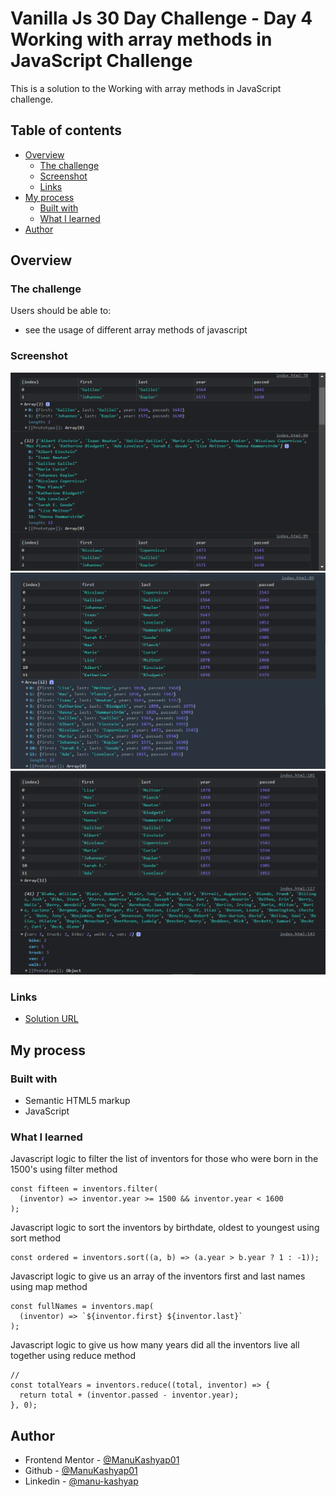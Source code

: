 # Vanilla Js 30 Day Challenge - Day 4 Working with array methods in JavaScript Challenge

This is a solution to the Working with array methods in JavaScript challenge.

## Table of contents

- [Overview](#overview)
  - [The challenge](#the-challenge)
  - [Screenshot](#screenshot)
  - [Links](#links)
- [My process](#my-process)
  - [Built with](#built-with)
  - [What I learned](#what-i-learned)
- [Author](#author)

## Overview

### The challenge

Users should be able to:

- see the usage of different array methods of javascript

### Screenshot

![](./screenshot1.png)
![](./screenshot2.png)
![](./screenshot3.png)


### Links

- [Solution URL](https://github.com/ManuKashyap01/Vanilla-JS-30-Day-Challenge)

## My process

### Built with

- Semantic HTML5 markup
- JavaScript

### What I learned

Javascript logic to filter the list of inventors for those who were born in the 1500's using filter method
```
const fifteen = inventors.filter(
  (inventor) => inventor.year >= 1500 && inventor.year < 1600
);
```

Javascript logic to sort the inventors by birthdate, oldest to youngest using sort method
```
const ordered = inventors.sort((a, b) => (a.year > b.year ? 1 : -1));
```

Javascript logic to give us an array of the inventors first and last names using map method
```
const fullNames = inventors.map(
  (inventor) => `${inventor.first} ${inventor.last}`
);
```

Javascript logic to give us how many years did all the inventors live all together using reduce method
```
// 
const totalYears = inventors.reduce((total, inventor) => {
  return total + (inventor.passed - inventor.year);
}, 0);
```
## Author

- Frontend Mentor - [@ManuKashyap01](https://www.frontendmentor.io/profile/ManuKashyap01)
- Github - [@ManuKashyap01](https://github.com/ManuKashyap01)
- Linkedin - [@manu-kashyap](https://www.linkedin.com/in/manu-kashyap/)
